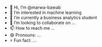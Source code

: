 - 👋 Hi, I’m @marwa-bawab
- 👀 I’m interested in machine learning
- 🌱 I’m currently a business analytics student
- 💞️ I’m looking to collaborate on ...
- 📫 How to reach me ...
- 😄 Pronouns: ...
- ⚡ Fun fact: ...

<!---
marwa-bawab/marwa-bawab is a ✨ special ✨ repository because its `README.md` (this file) appears on your GitHub profile.
You can click the Preview link to take a look at your changes.
--->
